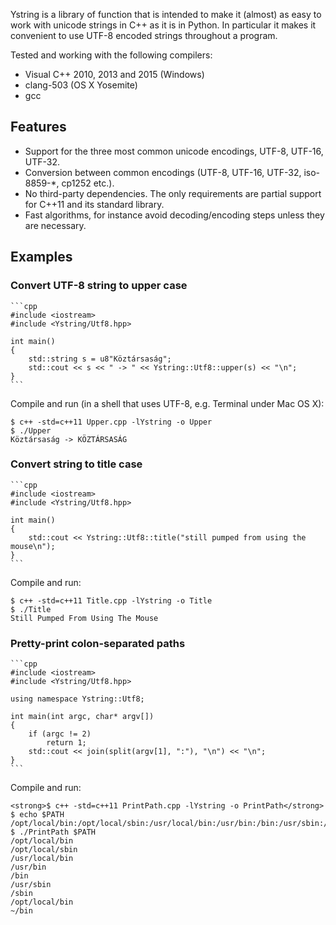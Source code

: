 Ystring is a library of function that is intended to make it (almost) as easy
to  work with unicode strings in C++ as it is in Python. In particular it
makes it convenient to use UTF-8 encoded strings throughout a program.

Tested and working with the following compilers:
* Visual C++ 2010, 2013 and 2015 (Windows)
* clang-503 (OS X Yosemite)
* gcc

Features
--------
* Support for the three most common unicode encodings, UTF-8, UTF-16, UTF-32.
* Conversion between common encodings (UTF-8, UTF-16, UTF-32, iso-8859-*, cp1252 etc.).
* No third-party dependencies. The only requirements are partial support for C++11 and its standard library.
* Fast algorithms, for instance avoid decoding/encoding steps unless they are necessary.

Examples
--------

### Convert UTF-8 string to upper case

    ```cpp
    #include <iostream>
    #include <Ystring/Utf8.hpp>
    
    int main()
    {
        std::string s = u8"Köztársaság";
        std::cout << s << " -> " << Ystring::Utf8::upper(s) << "\n";
    }
    ```

Compile and run (in a shell that uses UTF-8, e.g. Terminal under Mac OS X): 

    $ c++ -std=c++11 Upper.cpp -lYstring -o Upper
    $ ./Upper
    Köztársaság -> KÖZTÁRSASÁG

### Convert string to title case

    ```cpp
    #include <iostream>
    #include <Ystring/Utf8.hpp>
    
    int main()
    {
        std::cout << Ystring::Utf8::title("still pumped from using the mouse\n");
    }
    ```

Compile and run: 

    $ c++ -std=c++11 Title.cpp -lYstring -o Title
    $ ./Title
    Still Pumped From Using The Mouse

### Pretty-print colon-separated paths

    ```cpp
    #include <iostream>
    #include <Ystring/Utf8.hpp>
    
    using namespace Ystring::Utf8;
    
    int main(int argc, char* argv[])
    {
        if (argc != 2)
            return 1;
        std::cout << join(split(argv[1], ":"), "\n") << "\n";
    }
    ```

Compile and run: 

    <strong>$ c++ -std=c++11 PrintPath.cpp -lYstring -o PrintPath</strong>
    $ echo $PATH
    /opt/local/bin:/opt/local/sbin:/usr/local/bin:/usr/bin:/bin:/usr/sbin:/sbin:~/bin
    $ ./PrintPath $PATH
    /opt/local/bin
    /opt/local/sbin
    /usr/local/bin
    /usr/bin
    /bin
    /usr/sbin
    /sbin
    /opt/local/bin
    ~/bin
